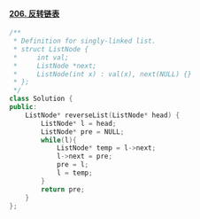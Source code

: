 #### [206. 反转链表](https://leetcode-cn.com/problems/reverse-linked-list/)

```c++
/**
 * Definition for singly-linked list.
 * struct ListNode {
 *     int val;
 *     ListNode *next;
 *     ListNode(int x) : val(x), next(NULL) {}
 * };
 */
class Solution {
public:
    ListNode* reverseList(ListNode* head) {
        ListNode* l = head;
        ListNode* pre = NULL;
        while(l){
            ListNode* temp = l->next;
            l->next = pre;
            pre = l;
            l = temp;
        }
        return pre;
    }
};
```

